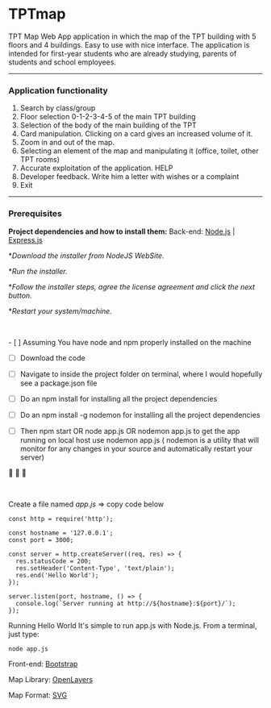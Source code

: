 # TPTmap

TPT Map Web App application in which the map of the TPT building with 5 floors and 4 buildings.
Easy to use with nice interface.
The application is intended for first-year students who are already studying, parents of students and school employees.
***********************************************************************************************************************
### Application functionality ###
1. Search by class/group
2. Floor selection 0-1-2-3-4-5 of the main TPT building
3. Selection of the body of the main building of the TPT
4. Card manipulation. Clicking on a card gives an increased volume of it.
5. Zoom in and out of the map.
6. Selecting an element of the map and manipulating it (office, toilet, other TPT rooms)
7. Accurate exploitation of the application. HELP
8. Developer feedback. Write him a letter with wishes or a complaint
9. Exit
***********************************************************************************************************************
### Prerequisites ###
**Project dependencies and how to install them:**
Back-end: [Node.js](https://nodejs.org/en/) | [Express.js](Node.js)



**Download the installer from NodeJS WebSite.*

**Run the installer.*

**Follow the installer steps, agree the license agreement and click the next button.*

**Restart your system/machine.*
<p>&nbsp;</p>
- [ ] Assuming You have node and npm properly installed on the machine

- [ ] Download the code

- [ ] Navigate to inside the project folder on terminal, where I would hopefully see a package.json file

- [ ] Do an npm install for installing all the project dependencies

- [ ] Do an npm install -g nodemon for installing all the project dependencies

- [ ] Then npm start OR node app.js OR nodemon app.js to get the app running on local host
use nodemon app.js ( nodemon is a utility that will monitor for any changes in your source and automatically restart your server)

:tada:   :tada:   :tada:
<p>&nbsp;</p>

Create a file named _app.js_ => copy code below
```
const http = require('http');

const hostname = '127.0.0.1';
const port = 3000;

const server = http.createServer((req, res) => {
  res.statusCode = 200;
  res.setHeader('Content-Type', 'text/plain');
  res.end('Hello World');
});

server.listen(port, hostname, () => {
  console.log(`Server running at http://${hostname}:${port}/`);
});
```

Running Hello World
It's simple to run app.js with Node.js. From a terminal, just type:

```
node app.js
```
Front-end: [Bootstrap](https://getbootstrap.com/)



Map Library: [OpenLayers](https://openlayers.org/)

Map Format: [SVG](https://www.w3schools.com/graphics/svg_intro.asp)
